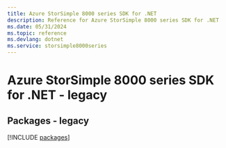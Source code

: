 ```yaml
---
title: Azure StorSimple 8000 series SDK for .NET
description: Reference for Azure StorSimple 8000 series SDK for .NET
ms.date: 05/31/2024
ms.topic: reference
ms.devlang: dotnet
ms.service: storsimple8000series
---
```

# Azure StorSimple 8000 series SDK for .NET - legacy
## Packages - legacy
[!INCLUDE [packages](storsimple-8000-series-index.md)]